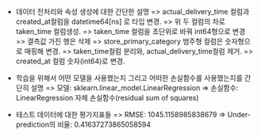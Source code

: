 - 데이터 전처리와 속성 생성에 대한 간단한 설명
=> actual_delivery_time 컬럼과 created_at컬럼을 datetime64[ns] 로 타입 변경.
=> 위 두 컬럼의 차로 taken_time 컬럼생성.
=> taken_time 컬럼을 초단위로 바꿔 int64형으로 변경
=> 결측값 가진 행은 삭제
=> store_primary_category 범주형 컬럼은 숫자형으로 매핑해 변경.
=> taken_time컬럼 분리와, actual_delivery_time컬럼 제거.
=> created_at 컬럼 숫자(int64)로 변경.


- 학습을 위해서 어떤 모델을 사용했는지 그리고 어떠한 손실함수를 사용했는지를 간단히 설명
=> 모델: sklearn.linear_model.LinearRegression 
=> 손실함수: LinearRegression 자체 손실함수(residual sum of squares)

- 테스트 데이터에 대한 평가지표들
=> RMSE: 1045.1158985838679
=> Under-prediction의 비율: 0.41637273865058594
